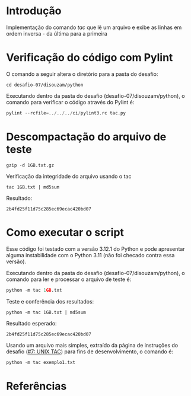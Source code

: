 # Introdução

Implementação do comando _tac_ que lê um arquivo e exibe as linhas em ordem inversa - da última para a primeira


# Verificação do código com Pylint

O comando a seguir altera o diretório para a pasta do desafio:

```shell
cd desafio-07/disouzam/python
```

Executando dentro da pasta do desafio (desafio-07/disouzam/python), o comando para verificar o código através do Pylint é:

```python
pylint --rcfile=../../../ci/pylint3.rc tac.py
```

# Descompactação do arquivo de teste

```shell
gzip -d 1GB.txt.gz
```

Verificação da integridade do arquivo usando o tac
```shell
tac 1GB.txt | md5sum
```

Resultado: 
```
2b4fd25f11d75c285ec69ecac420bd07
```

# Como executar o script

Esse código foi testado com a versão 3.12.1 do Python e pode apresentar alguma instabilidade com o Python 3.11 (não foi checado contra essa versão).

Executando dentro da pasta do desafio (desafio-07/disouzam/python), o comando para ler e processar o arquivo de teste é:

```python
python -m tac 1GB.txt
```

Teste e conferência dos resultados:
```shell
python -m tac 1GB.txt | md5sum
```

Resultado esperado:
```shell
2b4fd25f11d75c285ec69ecac420bd07
```

Usando um arquivo mais simples, extraído da página de instruções do desafio ([#7: UNIX TAC](https://osprogramadores.com/desafios/d07/)) para fins de desenvolvimento, o comando é:

```python
python -m tac exemplo1.txt
```

# Referências